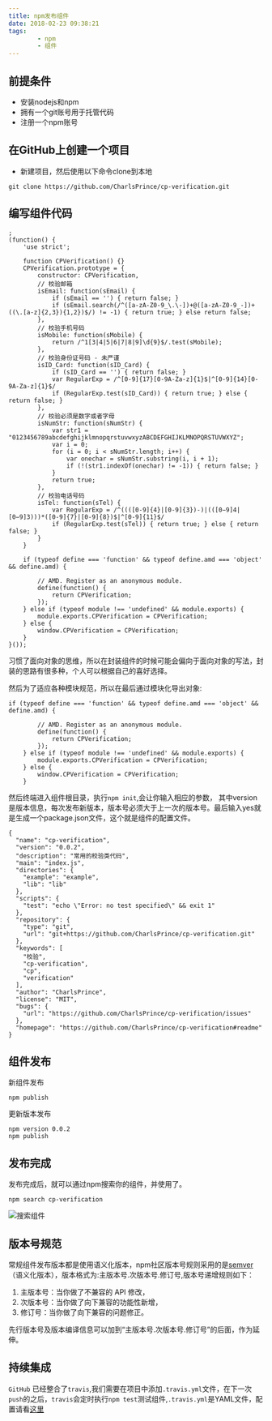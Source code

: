 ```yaml
---
title: npm发布组件
date: 2018-02-23 09:38:21
tags:
		- npm
		- 组件
---
```


## 前提条件
- 安装nodejs和npm
- 拥有一个git账号用于托管代码
- 注册一个npm账号

## 在GitHub上创建一个项目
- 新建项目，然后使用以下命令clone到本地

```
git clone https://github.com/CharlsPrince/cp-verification.git
```

<!-- more -->

## 编写组件代码
```
;
(function() {
	'use strict';

	function CPVerification() {}
	CPVerification.prototype = {
		constructor: CPVerification,
		// 校验邮箱
		isEmail: function(sEmail) {
			if (sEmail == '') { return false; }
			if (sEmail.search(/^([a-zA-Z0-9_\.\-])+@([a-zA-Z0-9_-])+((\.[a-z]{2,3}){1,2})$/) != -1) { return true; } else return false;
		},
		// 校验手机号码
		isMobile: function(sMobile) {
			return /^1[3|4|5|6|7|8|9]\d{9}$/.test(sMobile);
		},
		// 校验身份证号码 - 未严谨
		isID_Card: function(sID_Card) {
			if (sID_Card == '') { return false; }
			var RegularExp = /^[0-9]{17}[0-9A-Za-z]{1}$|^[0-9]{14}[0-9A-Za-z]{1}$/
			if (RegularExp.test(sID_Card)) { return true; } else { return false; }
		},
		// 校验必须是数字或者字母
		isNumStr: function(sNumStr) {
			var str1 = "0123456789abcdefghijklmnopqrstuvwxyzABCDEFGHIJKLMNOPQRSTUVWXYZ";
			var i = 0;
			for (i = 0; i < sNumStr.length; i++) {
				var onechar = sNumStr.substring(i, i + 1);
				if (!(str1.indexOf(onechar) != -1)) { return false; }
			}
			return true;
		},
		// 校验电话号码
		isTel: function(sTel) {
			var RegularExp = /^((([0-9]{4}|[0-9]{3})-)|(([0−9]4|[0−9]3)))*([0-9]{7}|[0-9]{8})$|^[0-9]{11}$/
			if (RegularExp.test(sTel)) { return true; } else { return false; }
		}
	}

	if (typeof define === 'function' && typeof define.amd === 'object' && define.amd) {

		// AMD. Register as an anonymous module.
		define(function() {
			return CPVerification;
		});
	} else if (typeof module !== 'undefined' && module.exports) {
		module.exports.CPVerification = CPVerification;
	} else {
		window.CPVerification = CPVerification;
	}
}());
```

习惯了面向对象的思维，所以在封装组件的时候可能会偏向于面向对象的写法，封装的思路有很多种，个人可以根据自己的喜好选择。

然后为了适应各种模块规范，所以在最后通过模块化导出对象:

```
if (typeof define === 'function' && typeof define.amd === 'object' && define.amd) {

		// AMD. Register as an anonymous module.
		define(function() {
			return CPVerification;
		});
	} else if (typeof module !== 'undefined' && module.exports) {
		module.exports.CPVerification = CPVerification;
	} else {
		window.CPVerification = CPVerification;
	}
```

然后终端进入组件根目录，执行`npm init`,会让你输入相应的参数，
其中version是版本信息，每次发布新版本，版本号必须大于上一次的版本号。最后输入yes就是生成一个package.json文件，这个就是组件的配置文件。

```
{
  "name": "cp-verification",
  "version": "0.0.2",
  "description": "常用的校验类代码",
  "main": "index.js",
  "directories": {
    "example": "example",
    "lib": "lib"
  },
  "scripts": {
    "test": "echo \"Error: no test specified\" && exit 1"
  },
  "repository": {
    "type": "git",
    "url": "git+https://github.com/CharlsPrince/cp-verification.git"
  },
  "keywords": [
    "校验",
    "cp-verification",
    "cp",
    "verification"
  ],
  "author": "CharlsPrince",
  "license": "MIT",
  "bugs": {
    "url": "https://github.com/CharlsPrince/cp-verification/issues"
  },
  "homepage": "https://github.com/CharlsPrince/cp-verification#readme"
}
```

## 组件发布
新组件发布
```
npm publish
```
更新版本发布
```
npm version 0.0.2
npm publish
```

## 发布完成
发布完成后，就可以通过npm搜索你的组件，并使用了。
```
npm search cp-verification
```
![搜索组件](https://ws3.sinaimg.cn/large/006tNc79gy1foq69vyn3gj30hw00i74c.jpg)

## 版本号规范
常规组件发布版本都是使用语义化版本，npm社区版本号规则采用的是[semver](https://semver.org/lang/zh-CN/)（语义化版本），版本格式为:主版本号.次版本号.修订号,版本号递增规则如下：

1.	主版本号：当你做了不兼容的 API 修改，
2.	次版本号：当你做了向下兼容的功能性新增，
3.	修订号：当你做了向下兼容的问题修正。

先行版本号及版本编译信息可以加到“主版本号.次版本号.修订号”的后面，作为延伸。

## 持续集成
`GitHub` 已经整合了`travis`,我们需要在项目中添加`.travis.yml`文件，在下一次`push`的之后，`travis`会定时执行`npm test`测试组件,`.travis.yml`是YAML文件，配置请看[这里](https://docs.travis-ci.com/user/languages/javascript-with-nodejs/)





